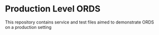 # Production Level ORDS

This repository contains service and test files aimed to demonstrate ORDS on a production setting
